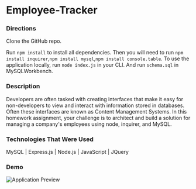 # Employee-Tracker

### Directions
Clone the GitHub repo.

Run `npm install` to install all dependencies. Then you will need to run `npm install inquirer`,`npm install mysql`,`npm install console.table`. To use the application locally, run `node index.js` in your CLI. And run `schema.sql` in MySQLWorkbench.

### Description
Developers are often tasked with creating interfaces that make it easy for non-developers to view and interact with information stored in databases. Often these interfaces are known as Content Management Systems. In this homework assignment, your challenge is to architect and build a solution for managing a company's employees using node, inquirer, and MySQL.

### Technologies That Were Used
MySQL | Express.js | Node.js | JavaScript | JQuery

### Demo

![Application Preview](files/demo.gif)


